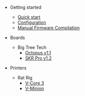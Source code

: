 - Getting started
  - [Quick start](quickstart.md)
  - [Configuration](configuration.md)
  - [Manual Firmware Compilation](manual-firmware.compilation.md)

- Boards
  - Big Tree Tech 
    - [Octopus v1.1](boards/btt/octopus-11.md)
    - [SKR Pro v1.2](boards/btt/skr-pro-12.md)

- Printers
  - Rat Rig
    - [V-Core 3](printers/v-core-3.md)
    - [V-Minion](printers/v-minion.md)

<!-- - [Changelog](changelog.md) -->